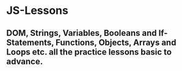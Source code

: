 # JS-Lessons

## DOM, Strings, Variables, Booleans and If-Statements, Functions, Objects, Arrays and Loops etc. all the practice lessons basic to advance.
